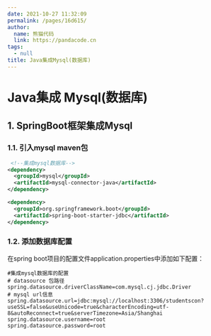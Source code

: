 ```yaml
---
date: 2021-10-27 11:32:09
permalink: /pages/16d615/
author: 
  name: 熊猫代码
  link: https://pandacode.cn
tags: 
  - null
title: Java集成Mysql(数据库)
---
```


# Java集成 Mysql(数据库)

## 1. SpringBoot框架集成Mysql

### 1.1. 引入mysql maven包

```xml
 <!--集成mysql数据库-->
<dependency>
  <groupId>mysql</groupId>
  <artifactId>mysql-connector-java</artifactId>
</dependency>

<dependency>
  <groupId>org.springframework.boot</groupId>
  <artifactId>spring-boot-starter-jdbc</artifactId>
</dependency>
```

### 1.2. 添加数据库配置

在spring boot项目的配置文件application.properties中添加如下配置：

```properties
#集成mysql数据库的配置
# datasource 包路径
spring.datasource.driverClassName=com.mysql.cj.jdbc.Driver
# mysql url信息
spring.datasource.url=jdbc:mysql://localhost:3306/studentscon?useSSL=false&useUnicode=true&characterEncoding=utf-8&autoReconnect=true&serverTimezone=Asia/Shanghai
spring.datasource.username=root
spring.datasource.password=root
```

